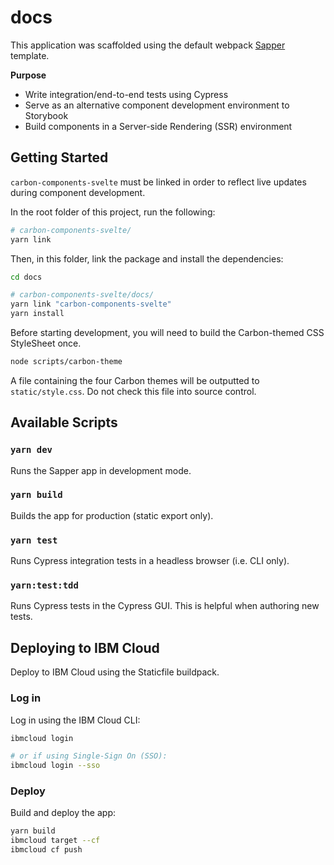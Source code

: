 # docs

This application was scaffolded using the default webpack [Sapper](https://github.com/sveltejs/sapper) template.

**Purpose**

- Write integration/end-to-end tests using Cypress
- Serve as an alternative component development environment to Storybook
- Build components in a Server-side Rendering (SSR) environment

## Getting Started

`carbon-components-svelte` must be linked in order to reflect live updates during component development.

In the root folder of this project, run the following:

```sh
# carbon-components-svelte/
yarn link
```

Then, in this folder, link the package and install the dependencies:

```sh
cd docs

# carbon-components-svelte/docs/
yarn link "carbon-components-svelte"
yarn install
```

Before starting development, you will need to build the Carbon-themed CSS StyleSheet once.

```sh
node scripts/carbon-theme
```

A file containing the four Carbon themes will be outputted to `static/style.css`. Do not check this file into source control.

## Available Scripts

### `yarn dev`

Runs the Sapper app in development mode.

### `yarn build`

Builds the app for production (static export only).

### `yarn test`

Runs Cypress integration tests in a headless browser (i.e. CLI only).

### `yarn:test:tdd`

Runs Cypress tests in the Cypress GUI. This is helpful when authoring new tests.

## Deploying to IBM Cloud

Deploy to IBM Cloud using the Staticfile buildpack.

### Log in

Log in using the IBM Cloud CLI:

```sh
ibmcloud login

# or if using Single-Sign On (SSO):
ibmcloud login --sso
```

### Deploy

Build and deploy the app:

```sh
yarn build
ibmcloud target --cf
ibmcloud cf push
```